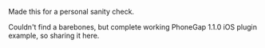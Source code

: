 Made this for a personal sanity check. 

Couldn't find a barebones, but complete working PhoneGap 1.1.0 iOS plugin example, so sharing it here.
